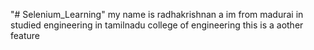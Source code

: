 "# Selenium_Learning" 
my name is radhakrishnan a
im from madurai
in studied engineering in tamilnadu college of engineering 
this is a aother feature
